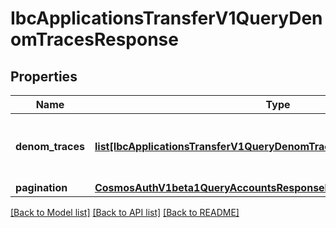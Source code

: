 # IbcApplicationsTransferV1QueryDenomTracesResponse

## Properties
Name | Type | Description | Notes
------------ | ------------- | ------------- | -------------
**denom_traces** | [**list[IbcApplicationsTransferV1QueryDenomTracesResponseDenomTraces]**](IbcApplicationsTransferV1QueryDenomTracesResponseDenomTraces.md) | denom_traces returns all denominations trace information. | [optional] 
**pagination** | [**CosmosAuthV1beta1QueryAccountsResponsePagination**](CosmosAuthV1beta1QueryAccountsResponsePagination.md) |  | [optional] 

[[Back to Model list]](../README.md#documentation-for-models) [[Back to API list]](../README.md#documentation-for-api-endpoints) [[Back to README]](../README.md)


